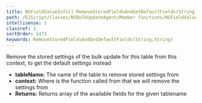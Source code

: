 ```yaml
---
title: NSFieldValueInfo[] RemoveStoredFieldsAndGetDefaultFields(String tableName, String context)
path: /EJScript/Classes/NSBulkUpdateAgent/Member functions/NSFieldValueInfo[] RemoveStoredFieldsAndGetDefaultFields(String p_0, String p_1)
intellisense: 1
classref: 1
sortOrder: 1473
keywords: RemoveStoredFieldsAndGetDefaultFields(String,String)
---
```



Remove the stored settings of the bulk update for this table from this context, to get the default settings instead



* **tableName:** The name of the table to remove stored settings from
* **context:** Where is the function called from that we will remove the settings from
* **Returns:** Returns array of the available fields for the given tablename


